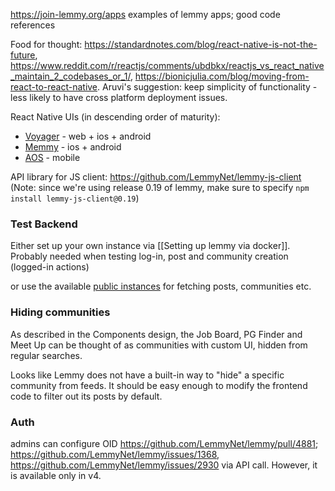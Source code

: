 https://join-lemmy.org/apps examples of lemmy apps; good code references

Food for thought: https://standardnotes.com/blog/react-native-is-not-the-future, https://www.reddit.com/r/reactjs/comments/ubdbkx/reactjs_vs_react_native_maintain_2_codebases_or_1/, https://bionicjulia.com/blog/moving-from-react-to-react-native. Aruvi's suggestion: keep simplicity of functionality - less likely to have cross platform deployment issues.

React Native UIs (in descending order of maturity):
- [Voyager](https://github.com/aeharding/voyager) - web + ios + android
- [Memmy](https://github.com/Memmy-App/memmy ) - ios + android
- [AOS](https://github.com/1hitsong/AOS) - mobile
  
API library for JS client: https://github.com/LemmyNet/lemmy-js-client (Note: since we're using release 0.19 of lemmy, make sure to specify `npm install lemmy-js-client@0.19`)

### Test Backend 
Either set up your own instance via [[Setting up lemmy via docker]]. Probably needed when testing log-in, post and community creation (logged-in actions)

or use the available [public instances](https://join-lemmy.org/docs/contributors/04-api.html#:~:text=following%20instances%20are%20available%20for%20testing%20purposes%3A) for fetching posts, communities etc.

### Hiding communities
As described in the Components design, the Job Board, PG Finder and Meet Up can be thought of as communities with custom UI, hidden from regular searches.

Looks like Lemmy does not have a built-in way to "hide" a specific community from feeds. It should be easy enough to modify the frontend code to filter out its posts by default.

### Auth
admins can configure OID https://github.com/LemmyNet/lemmy/pull/4881; https://github.com/LemmyNet/lemmy/issues/1368, https://github.com/LemmyNet/lemmy/issues/2930 via API call. However, it is available only in v4.